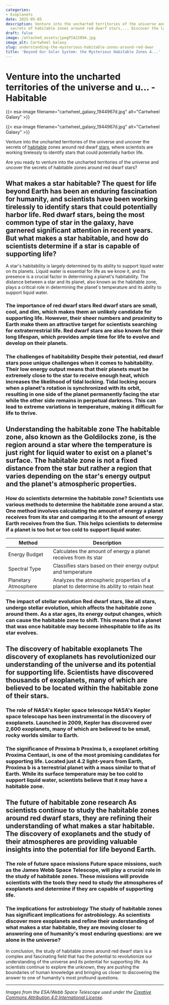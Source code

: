 ```yaml
---
categories:
- Exoplanets
date: 2025-05-05
description: Venture into the uncharted territories of the universe and uncover the
  secrets of habitable zones around red dwarf stars,... Discover the latest findings.
draft: false
image: /attached_assets/jpegPIA22094.jpg
image_alt: Cartwheel Galaxy
slug: understanding-the-mysterious-habitable-zones-around-red-dwar
title: 'Beyond Our Solar System: the Mysterious Habitable Zones A...'
---
```


# Venture into the uncharted territories of the universe and u... - Habitable
{{< esa-image filename="cartwheel_galaxy_1944967d.jpg" alt="Cartwheel Galaxy" >}}




{{< esa-image filename="cartwheel_galaxy_1944967d.jpg" alt="Cartwheel Galaxy" >}}

Venture into the uncharted territories of the universe and uncover the secrets of [habitable](/blog/deciphering-the-mysteries-of-exoplanets-in-habitable-zones) zones around red dwarf [stars](/blog/the-hidden-dangers-of-red-dwarf-stars-for-life), where scientists are working tirelessly to identify stars that could potentially harbor life.

Are you ready to venture into the uncharted territories of the universe and uncover the secrets of habitable zones around red dwarf stars?

 ## What makes a star habitable? The quest for life beyond Earth has been an enduring fascination for humanity, and scientists have been working tirelessly to identify stars that could potentially harbor life. Red dwarf stars, being the most common type of star in the galaxy, have garnered significant attention in recent years. But what makes a star habitable, and how do scientists determine if a star is capable of supporting life?

 A star's habitability is largely determined by its ability to support liquid water on its planets. Liquid water is essential for life as we know it, and its presence is a crucial factor in determining a planet's habitability. The distance between a star and its planet, also known as the habitable zone, plays a critical role in determining the planet's temperature and its ability to support liquid water.

 ### The importance of red dwarf stars Red dwarf stars are small, cool, and dim, which makes them an unlikely candidate for supporting life. However, their sheer numbers and proximity to Earth make them an attractive target for scientists searching for extraterrestrial life. Red dwarf stars are also known for their long lifespan, which provides ample time for life to evolve and develop on their planets.

 ### The challenges of habitability Despite their potential, red dwarf stars pose unique challenges when it comes to habitability. Their low energy output means that their planets must be extremely close to the star to receive enough heat, which increases the likelihood of tidal locking. Tidal locking occurs when a planet's rotation is synchronized with its orbit, resulting in one side of the planet permanently facing the star while the other side remains in perpetual darkness. This can lead to extreme variations in temperature, making it difficult for life to thrive.

 ## Understanding the habitable zone The habitable zone, also known as the Goldilocks zone, is the region around a star where the temperature is just right for liquid water to exist on a planet's surface. The habitable zone is not a fixed distance from the star but rather a region that varies depending on the star's energy output and the planet's atmospheric properties.

 ### How do scientists determine the habitable zone? Scientists use various methods to determine the habitable zone around a star. One method involves calculating the amount of energy a planet receives from its star and comparing it to the amount of energy Earth receives from the Sun. This helps scientists to determine if a planet is too hot or too cold to support liquid water.

 | Method | Description |
| --- | --- |
| Energy Budget | Calculates the amount of energy a planet receives from its star |
| Spectral Type | Classifies stars based on their energy output and temperature |
| Planetary Atmosphere | Analyzes the atmospheric properties of a planet to determine its ability to retain heat | ### The role of planetary atmosphere A planetary atmosphere plays a crucial role in determining a planet's habitability. The atmosphere helps to regulate the planet's temperature and maintain liquid water on its surface. Scientists study the atmospheric properties of [exoplanets](/blog/the-cosmic-dance-of-exoplanets-and-habitable-zones) to determine if they are capable of supporting life.

 ### The impact of stellar evolution Red dwarf stars, like all stars, undergo stellar evolution, which affects the habitable zone around them. As a star ages, its energy output changes, which can cause the habitable zone to shift. This means that a planet that was once habitable may become inhospitable to life as its star evolves.

 ## The discovery of habitable exoplanets The discovery of exoplanets has revolutionized our understanding of the universe and its potential for supporting life. Scientists have discovered thousands of exoplanets, many of which are believed to be located within the habitable zone of their stars.

 ### The role of NASA's Kepler space telescope NASA's Kepler space telescope has been instrumental in the discovery of exoplanets. Launched in 2009, Kepler has discovered over 2,600 exoplanets, many of which are believed to be small, rocky worlds similar to Earth.

 ### The significance of Proxima b Proxima b, a exoplanet orbiting Proxima Centauri, is one of the most promising candidates for supporting life. Located just 4.2 light-years from Earth, Proxima b is a terrestrial planet with a mass similar to that of Earth. While its surface temperature may be too cold to support liquid water, scientists believe that it may have a habitable zone.

 ## The future of habitable zone research As scientists continue to study the habitable zones around red dwarf stars, they are refining their understanding of what makes a star habitable. The discovery of exoplanets and the study of their atmospheres are providing valuable insights into the potential for life beyond Earth.

 ### The role of future space missions Future space missions, such as the James Webb Space Telescope, will play a crucial role in the study of habitable zones. These missions will provide scientists with the tools they need to study the atmospheres of exoplanets and determine if they are capable of supporting life.

 ### The implications for astrobiology The study of habitable zones has significant implications for astrobiology. As scientists discover more exoplanets and refine their understanding of what makes a star habitable, they are moving closer to answering one of humanity's most enduring questions: are we alone in the universe?

 In conclusion, the study of habitable zones around red dwarf stars is a complex and fascinating field that has the potential to revolutionize our understanding of the universe and its potential for supporting life. As scientists continue to explore the unknown, they are pushing the boundaries of human knowledge and bringing us closer to discovering the answer to one of humanity's most profound questions.

---

*Images from the ESA/Webb Space Telescope used under the [Creative Commons Attribution 4.0 International License](https://creativecommons.org/licenses/by/4.0).*